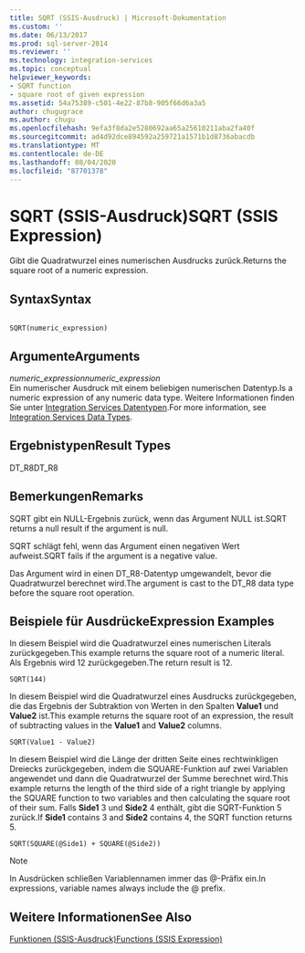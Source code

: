 ```yaml
---
title: SQRT (SSIS-Ausdruck) | Microsoft-Dokumentation
ms.custom: ''
ms.date: 06/13/2017
ms.prod: sql-server-2014
ms.reviewer: ''
ms.technology: integration-services
ms.topic: conceptual
helpviewer_keywords:
- SQRT function
- square root of given expression
ms.assetid: 54a75389-c501-4e22-87b8-905f66d6a3a5
author: chugugrace
ms.author: chugu
ms.openlocfilehash: 9efa3f8da2e5280692aa65a25610211aba2fa40f
ms.sourcegitcommit: ad4d92dce894592a259721a1571b1d8736abacdb
ms.translationtype: MT
ms.contentlocale: de-DE
ms.lasthandoff: 08/04/2020
ms.locfileid: "87701378"
---
```

# <a name="sqrt-ssis-expression"></a><span data-ttu-id="3792d-102">SQRT (SSIS-Ausdruck)</span><span class="sxs-lookup"><span data-stu-id="3792d-102">SQRT (SSIS Expression)</span></span>
  <span data-ttu-id="3792d-103">Gibt die Quadratwurzel eines numerischen Ausdrucks zurück.</span><span class="sxs-lookup"><span data-stu-id="3792d-103">Returns the square root of a numeric expression.</span></span>  
  
## <a name="syntax"></a><span data-ttu-id="3792d-104">Syntax</span><span class="sxs-lookup"><span data-stu-id="3792d-104">Syntax</span></span>  
  
```  
  
SQRT(numeric_expression)  
```  
  
## <a name="arguments"></a><span data-ttu-id="3792d-105">Argumente</span><span class="sxs-lookup"><span data-stu-id="3792d-105">Arguments</span></span>  
 <span data-ttu-id="3792d-106">*numeric_expression*</span><span class="sxs-lookup"><span data-stu-id="3792d-106">*numeric_expression*</span></span>  
 <span data-ttu-id="3792d-107">Ein numerischer Ausdruck mit einem beliebigen numerischen Datentyp.</span><span class="sxs-lookup"><span data-stu-id="3792d-107">Is a numeric expression of any numeric data type.</span></span> <span data-ttu-id="3792d-108">Weitere Informationen finden Sie unter [Integration Services Datentypen](../data-flow/integration-services-data-types.md).</span><span class="sxs-lookup"><span data-stu-id="3792d-108">For more information, see [Integration Services Data Types](../data-flow/integration-services-data-types.md).</span></span>  
  
## <a name="result-types"></a><span data-ttu-id="3792d-109">Ergebnistypen</span><span class="sxs-lookup"><span data-stu-id="3792d-109">Result Types</span></span>  
 <span data-ttu-id="3792d-110">DT_R8</span><span class="sxs-lookup"><span data-stu-id="3792d-110">DT_R8</span></span>  
  
## <a name="remarks"></a><span data-ttu-id="3792d-111">Bemerkungen</span><span class="sxs-lookup"><span data-stu-id="3792d-111">Remarks</span></span>  
 <span data-ttu-id="3792d-112">SQRT gibt ein NULL-Ergebnis zurück, wenn das Argument NULL ist.</span><span class="sxs-lookup"><span data-stu-id="3792d-112">SQRT returns a null result if the argument is null.</span></span>  
  
 <span data-ttu-id="3792d-113">SQRT schlägt fehl, wenn das Argument einen negativen Wert aufweist.</span><span class="sxs-lookup"><span data-stu-id="3792d-113">SQRT fails if the argument is a negative value.</span></span>  
  
 <span data-ttu-id="3792d-114">Das Argument wird in einen DT_R8-Datentyp umgewandelt, bevor die Quadratwurzel berechnet wird.</span><span class="sxs-lookup"><span data-stu-id="3792d-114">The argument is cast to the DT_R8 data type before the square root operation.</span></span>  
  
## <a name="expression-examples"></a><span data-ttu-id="3792d-115">Beispiele für Ausdrücke</span><span class="sxs-lookup"><span data-stu-id="3792d-115">Expression Examples</span></span>  
 <span data-ttu-id="3792d-116">In diesem Beispiel wird die Quadratwurzel eines numerischen Literals zurückgegeben.</span><span class="sxs-lookup"><span data-stu-id="3792d-116">This example returns the square root of a numeric literal.</span></span> <span data-ttu-id="3792d-117">Als Ergebnis wird 12 zurückgegeben.</span><span class="sxs-lookup"><span data-stu-id="3792d-117">The return result is 12.</span></span>  
  
```  
SQRT(144)  
```  
  
 <span data-ttu-id="3792d-118">In diesem Beispiel wird die Quadratwurzel eines Ausdrucks zurückgegeben, die das Ergebnis der Subtraktion von Werten in den Spalten **Value1** und **Value2** ist.</span><span class="sxs-lookup"><span data-stu-id="3792d-118">This example returns the square root of an expression, the result of subtracting values in the **Value1** and **Value2** columns.</span></span>  
  
```  
SQRT(Value1 - Value2)  
```  
  
 <span data-ttu-id="3792d-119">In diesem Beispiel wird die Länge der dritten Seite eines rechtwinkligen Dreiecks zurückgegeben, indem die SQUARE-Funktion auf zwei Variablen angewendet und dann die Quadratwurzel der Summe berechnet wird.</span><span class="sxs-lookup"><span data-stu-id="3792d-119">This example returns the length of the third side of a right triangle by applying the SQUARE function to two variables and then calculating the square root of their sum.</span></span> <span data-ttu-id="3792d-120">Falls **Side1** 3 und **Side2** 4 enthält, gibt die SQRT-Funktion 5 zurück.</span><span class="sxs-lookup"><span data-stu-id="3792d-120">If **Side1** contains 3 and **Side2** contains 4, the SQRT function returns 5.</span></span>  
  
```  
SQRT(SQUARE(@Side1) + SQUARE(@Side2))  
```  
  
> [!NOTE]  
>  <span data-ttu-id="3792d-121">In Ausdrücken schließen Variablennamen immer das \@-Präfix ein.</span><span class="sxs-lookup"><span data-stu-id="3792d-121">In expressions, variable names always include the \@ prefix.</span></span>  
  
## <a name="see-also"></a><span data-ttu-id="3792d-122">Weitere Informationen</span><span class="sxs-lookup"><span data-stu-id="3792d-122">See Also</span></span>  
 [<span data-ttu-id="3792d-123">Funktionen &#40;SSIS-Ausdruck&#41;</span><span class="sxs-lookup"><span data-stu-id="3792d-123">Functions &#40;SSIS Expression&#41;</span></span>](functions-ssis-expression.md)  
  
  

